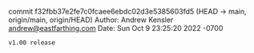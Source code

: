 commit f32fbb37e2fe7c0fcaee6ebdc02d3e5385603fd5 (HEAD -> main, origin/main, origin/HEAD)
Author: Andrew Kensler <andrew@eastfarthing.com>
Date:   Sun Oct 9 23:25:20 2022 -0700

    v1.00 release
